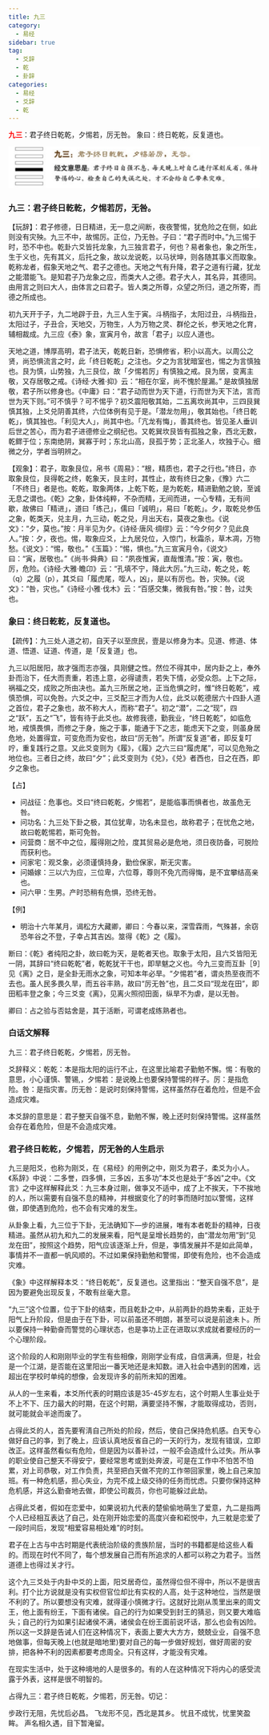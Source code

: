 ```yaml
---
title: 九三
category:
  - 易经
sidebar: true
tag:
  - 爻辞
  - 乾
  - 卦辞
categories:
  - 易经
  - 爻辞
  - 乾
---
```

<b style="color:red">九三</b>：君子终日乾乾，夕惕若，厉无咎。
象曰：终日乾乾，反复道也。

<!--more-->
![-w578](/images/15851413579526.jpg)


### 九三：君子终日乾乾，夕惕若厉，无咎。

【玩辞】：君子修德，日日精进，无一息之间断，夜夜警惕，犹危险之在侧，如此则没有灾殃。九三不中，故惕厉。正位，乃无咎。子曰：“君子而时中。”九三惕于时，恐不中也。乾卦六爻皆托龙象，九三独言君子，何也？易者象也，象之所生，生于义也，先有其义，后托之象，故以龙说乾，以马状坤，则各随其事义而取象。乾称龙者，假象天地之气、君子之德也。天地之气有升降，君子之道有行藏，犹龙之能潜能飞。是知君子乃龙象之应，而类大人之德。君子大人，其名异，其德同。由用言之则曰大人，由体言之曰君子。皆人类之所尊，众望之所归，道之所寄，而德之所成也。

初九天开于子，九二地辟于丑，九三人生于寅。斗柄指子，太阳过丑，斗柄指丑，太阳过子，子丑合，天地交，万物生，人为万物之灵、群伦之长，参天地之化育，辅相裁成。九三应《泰》象，宣寅月令，故言「君子」以应人道也。

天地之道，博厚高明，君子法天，乾乾日新，恐惧修省，积小以高大。以周公之贤，尚恐惧流言之时，此「终日乾乾」之注也。夕之为言犹暗室也，惕之为言慎独也。艮为慎，山势独，九三艮位，故「夕惕若厉」有慎独之戒。艮为居，变离主敬，又存居敬之戒。《诗经·大雅·抑》云：“相在尔室，尚不愧於屋漏。” 是故慎独居敬，君子所以修身也。《中庸》曰：“君子动而世为天下道，行而世为天下法，言而世为天下则。”可不慎乎？可不惕乎？初爻震阳敬其始，二五离坎尚其中，三四艮巽慎其独，上爻兑阴善其终，六位体例有见于是。「潜龙勿用」，敬其始也。「终日乾乾」，慎其独也。「利见大人」，尚其中也。「亢龙有悔」，善其终也。皆见圣人垂训后世之苦心，而为君子进德修业之纲纪也。又乾巽坎艮皆有孤独之象，西北无数，乾鳏于位；东南绝阴，巽寡于时；东北山高，艮孤于势；正北圣人，坎独于心。细微之分，学者当明辨之。

【观象】：君子，取象艮位，帛书《周易》：“根，精质也，君子之行也。”终日，亦取象艮位，艮得乾之终，乾象天，艮主时，其性止，故有终日之象，《豫》六二「不终日」者是也。乾乾，取象两体，上乾下乾，是为乾乾，精进勤勉之貌，至诚无息之谓也。《乾》之象，卦体纯粹，不杂而精，无间而进，一心专精，无有间歇，故佛曰「精进」，道曰「练己」，儒曰「诚明」，易曰「乾乾」。夕，取乾兑参伍之象，乾类天，兑主月，九三动，乾之兑，月出天右，莫夜之象也。《说文》：“夕，莫也。”按：月半见为夕。《诗经·唐风·绸缪》云：“今夕何夕？见此良人。”按：夕，夜也。惕，取象应爻，上九居兑位，入惊门，秋霜杀，草木凋，万物愁。《说文》：“惕，敬也。”《玉篇》：“惕，惧也。”九三宣寅月令，《说文》曰：“寅，居敬也。”《尚书·舜典》曰：“夙夜惟寅，直哉惟清。”按：寅，敬也。厉，危险。《诗经·大雅·瞻卬》云：“孔填不宁，降此大厉。”九三动，乾之兑，乾（q）之履（p），其爻曰「履虎尾，咥人，凶」，是以有厉也。咎，灾殃。《说文》：“咎，灾也。”《诗经·小雅·伐木》云：“百感交集，微我有咎。”按：咎，过失也。

### 象曰：终日乾乾，反复道也。

【疏传】：九三处人道之初，自天子以至庶民，壹是以修身为本。见道、修道、体道、悟道、证道、传道，是「反复道」也。


九三以阳居阳，故才强而志亦强，具刚健之性。然位不得其中，居内卦之上，奉外卦而治下，任大而责重，若违上意，必得谴责，若失下情，必受众怨。上下之际，祸福之交，成败之所由决也。盖九三所居之地，正当危惧之时，惟“终日乾乾”，戒慎恐惧，可以免咎。六爻之中，三爻配三才而为人位，此爻以乾德居六十四卦人道之首位，君子之象也，故不称大人，而称“君子”。初之“潜”，二之“现”，四之“跃”，五之“飞”，皆有待于此爻也。故修我德，勤我业，“终日乾乾”，如临危地，戒慎畏惧，而修之于身，施之于事，能通于下之志，能虑天下之变，则虽身居危地，处置得宜，可变危而为安也，故曰“厉无咎”。所谓“反复道”者，即反复叮咛，重复践行之意。又此爻变则为《履》，《履》之六三曰“履虎尾”，可以见危殆之地位也。三者日之终，故曰“夕”；此爻变则为《兑》，《兑》者西也，日之在西，即夕之象也。


【占】

* 问战征：危事也。爻曰“终曰乾乾，夕惕若”，是能临事而惧者也，故虽危无咎。
* 问功名：九三处下卦之极，其位犹卑，功名未显也，故称君子；在忧危之地，故曰乾乾惕若，斯可免咎。
* 问营商：居不中之位，履得刚之险，度其贸易必是危地，须日夜防备，可脱险而获利也。
* 问家宅：观爻象，必须谨慎持身，勤俭保家，斯无灾害。
* 问婚嫁：三以六为应，三位卑，六位尊，尊则不免亢而得悔，是不宜攀结高亲也。
* 问六甲：生男。产时恐稍有危惧，恐终无咎。

【例】
* 明治十六年某月，谒松方大藏卿，卿曰：今春以来，深雪霖雨，气殊甚，余窃恐年谷之不登，子幸占其吉凶。筮得《乾》之《履》。


断曰：《乾》者纯阳之卦，故曰乾为天，是乾者天也。取象于太阳，且六爻皆阳无一阴，其辞曰“终曰乾乾”者，乾乾犹干干也，即旱魃之义也。今九三变而互卦［9］见《离》之日，是全卦无雨水之象，可知本年必旱。“夕惕若”者，谓炎热至夜而不去也。虽人民多畏久旱，而五谷丰熟，故曰“厉无咎”也，且二爻曰“现龙在田”，即田稻丰登之象；今三爻变《离》，见离火照彻田面，纵旱不为虐，是以无咎。

卿曰：占之验与否姑舍是，其于活断，可谓老成练熟者也。
### 白话文解释
九三：君子终日乾乾，夕惕若，厉无咎。

爻辞释义：乾乾：本是指太阳的运行不止，在这里比喻君子勤勉不懈。惕：有敬的意思，小心谨慎、警锡,，夕惕若：是说晚上也要保持警惕的样子。厉：是指危险。咎：是指灾害。历无咎：是说时刻保持警惕，这样虽然存在着危险，但是不会造成灾难。

本爻辞的意思是：君子整天自强不息，勤勉不懈，晚上还时刻保持警惕。这样虽然会存在着危险，但是不会造成灾难。
### 君子终日乾乾，夕惕若，厉无咎的人生启示


九三是阳爻，也称为刚爻，在《易经》的用例之中，刚爻为君子，柔爻为小人。《系辞》中说：二多誉，四多惧，三多凶，五多功”本爻也是处于“多凶"之中。《文言》之中这样解释此爻：九三本身过剛，做亊又不适中，成了上不挨天，下不挨地的人，所以需要有自强不息的精神，并根据变化了的时亊而随时加以警惕，这样做，即使遇到危险，也不会有灾难的发生。

从卦象上看，九三位于下卦，无法确知下—步的进展，唯有本者乾卦的精神，日夜精进。虽然从初九和九二的发展来看，阳气是呈增长趋势的，由“潜龙勿用”到“见龙在田”，按照这个趋势，阳气应该逐渐上升，但是，亊情发展并不是如此简单，事情并不一直都一帆风顺的。不过如果保持勤勉和警惕，即使有危险，也不会造成灾难。

《象》中这样解释本爻：“终日乾乾”，反复道也。这里指出：“整天自强不息”，是因为要避免出现反复，不敢有丝毫大意。

“九三”这个位置，位于下卦的结束，而且乾卦之中，从前两卦的趋势来看，正处于阳气上升阶段，但是由于在下卦，可以前虽还不明朗，甚至可以说是前途未卜。所以要保持一种勤奋而警觉的心理状态，也是亊功上正在进取以求成就者要经历的一个心理阶段。

这个阶段的人和刚刚毕业的学生有些相像，刚刚学业有成，自信满满，但是，社会是一个江湖，是否能在这里阳出一番天地还是未知数。进入社会中遇到的困难，远超出在学校时单纯的想像，会发现许多的前所未知的困难。

从人的一生来看，本爻所代表的时期应该是35-45岁左右，这个时期人生事业处于不上不下、压力最大的时期，在这个时期，满要坚持不懈，才能取得成功，否则，就可能就会半途而废了。

占得此爻的人，首先要宥淸自己所处的阶段，然后，使自己保持危机感。白天专心做好自己的亊，到了晚上，应该认真地反省自己的一天的行为，发现有错误，立即改正。这样虽然看似有危险，但是因为以善补过，一般不会造成什么过失。所从亊的职业使自己整天不得安宁，要经常思考或到处奔波，可是在工作中不怕苦不怕累，对上司恭敬，对工作负责，共至把白天做不完的工作带回家里，晚上自己来加班。有一种危机感，担心失业，为完不成上级交待的任务而忧虑。只要你保持这种危机感，并这么勤奋地去做，即使公司裁员，你也可能躲过此劫。

占得此爻者，假如在恋爱中，如果说初九代表的楚偷偷地萌生了爱意，九二是指两个人已经相互表达了自己，处在刚开始恋爱的高度兴奋和崧悦中，九三躭是恋爱了一段时间后，发现“相爱容易相处难”的时刻。

君子在上古与中古时期是代表统治阶级的贵族阶层，当时的书籍都是给这些人看的。而现在时代不同了，每个想发展自己而有所追求的人都可以称之为君子。当然道德上也得过关才行。

这个九三爻处于内卦中爻的上面，阳爻居奇位，虽然得位但不得中，所以不是很吉利。打个比方说就是没有实权但官位却比有实权的人高，处于这种地位，当然是很不利的了。所以要想没有灾难，就得谨小慎微才行。这就好比刚从羡里出来的周文王，他上面有纷王，下面有诸侯。自己的行为如果受到封王的猜忌，则又要大难临头；自己的行为如果引起诸侯不满，诸侯会在纷王面前说坏话，那么也会有凶险。所以这一爻辞是告诫人们在这种情况下，表面上要大大方方，兢兢业业，自强不息地做事，但每天晚上(也就是暗地里)要对自己的每一步做好规划，做好周密的安排，把各种不利的因素都要考虑周全。只有这样，才能没有灾难。

在现实生活中，处于这种境地的人是很多的。有的人在这种情况下将内心的感受流露于外表，这样是很不明智的。


占得九三：君子终日乾乾，夕惕若，厉无咎。切记：

步政行无阻，先忧后必昌。
飞龙形不见，西北是其乡。
忧且不成忧，忧里笑盈眸。
声名相久遇，目下暂淹留。
